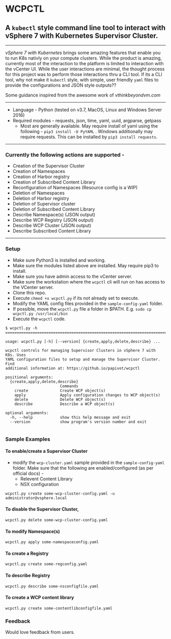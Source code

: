 # WCPCTL
## A `kubectl` style command line tool to interact with vSphere 7 with Kubernetes Supervisor Cluster.

---

*vSphere 7 with Kubernetes* brings some amazing features that enable you to run K8s nativly on your compute clusters. While the product is amazing, currently most of the interaction to the platform is limited to interaction with the vCenter UI. While the user interactions are minimal, the thought process for this project was to perform those interactions thru a CLI tool. If its a CLI tool, why not make it `kubectl` style, with simple, user friendly `yaml` files to provide the configurations and JSON style outputs??

Some guidance inspired from the awesome work of *vthinkbeyondvm.com*

---

* Language - Python (tested on v3.7, MacOS, Linux and Windows Server 2016)
* Required modules - requests, json, time, yaml, uuid, argparse, getpass 
  * Most are generally available. May require install of yaml using the following - `pip3 install -U PyYAML` . Windows additionally may require requests. This can be installed by `pip3 install requests`.

---

### Currently the following actions are supported - 
* Creation of the Supervisor Cluster
* Creation of Namespaces
* Creation of Harbor registry
* Creation of Subscribed Content Library
* Reconfiguration of Namespaces (Resource config is a WIP)
* Deletion of Namespaces
* Deletion of Harbor registry 
* Deletion of Supervisor cluster
* Deletion of Subscribed Content Library
* Describe Namespace(s) (JSON output)
* Describe WCP Registry (JSON output)
* Describe WCP Cluster (JSON output)
* Describe Subscribed Content Library

---

### Setup 
* Make sure Python3 is installed and working.
* Make sure the modules listed above are installed. May require pip3 to install.
* Make sure you have admin access to the vCenter server.
* Make sure the workstation where the `wcpctl` cli will run on has access to the VCenter server. 
* Clone this repo. 
* Execute `chmod +x wcpctl.py` if its not already set to execute. 
* Modify the YAML config files provided in the `sample-config-yaml` folder. 
* If possible, move the `wcpctl.py` file a folder in $PATH. E.g. `sudo cp wcpctl.py /usr/local/bin`
* Execute the `wcpctl` code.

```
$ wcpctl.py -h  
=============================================================================

usage: wcpctl.py [-h] [--version] {create,apply,delete,describe} ...

wcpctl controls for managing Supervisor Clusters in vSphere 7 with K8s. Uses
YAML configuration files to setup and manage the Supervisor Cluster. Find
additional information at: https://github.io/papivot/wcpctl

positional arguments:
  {create,apply,delete,describe}
                        Commands
    create              Create WCP object(s)
    apply               Apply configuration changes to WCP object(s)
    delete              Delete WCP object(s)
    describe            Describe a WCP object(s)

optional arguments:
  -h, --help            show this help message and exit
  --version             show program's version number and exit
  
```
### Sample Examples

#### To enable/create a Supervisor Cluster
* modify the `wcp-cluster.yaml` sample provided in the `sample-config-yaml` folder. Make sure that the following are enabled/configured (as per official docs) - 
  - Relevent Content Library
  - NSX configuration

```
wcpctl.py create some-wcp-cluster-config.yaml -u administrator@vsphere.local
```

#### To disable the Supervisor Cluster, 
```
wcpctl.py delete some-wcp-cluster-config.yaml
```


#### To modify Namespace(s) 
```
wcpctl.py apply some-namespaceconfig.yaml
```

#### To create a Registry 
```
wcpctl.py create some-regconfig.yaml
```

#### To describe Registry 
```
wcpctl.py describe some-nsconfigfile.yaml
```

#### To create a WCP content library
```
wcpctl.py create some-contentlibconfigfile.yaml
```


### Feedback

Would love feedback from users. 
